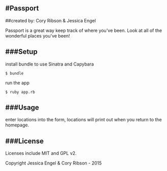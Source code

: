 #Passport
---------

##created by: Cory Ribson & Jessica Engel

Passport is a great way keep track of where you've been. Look at all of the wonderful places you've been!

###Setup
--------

install bundle to use Sinatra and Capybara

    $ bundle

run the app

    $ ruby app.rb

###Usage
--------

enter locations into the form, locations will print out when you return to the homepage.

###License
----------

Licenses include MIT and GPL v2.

Copyright Jessica Engel & Cory Ribson - 2015
